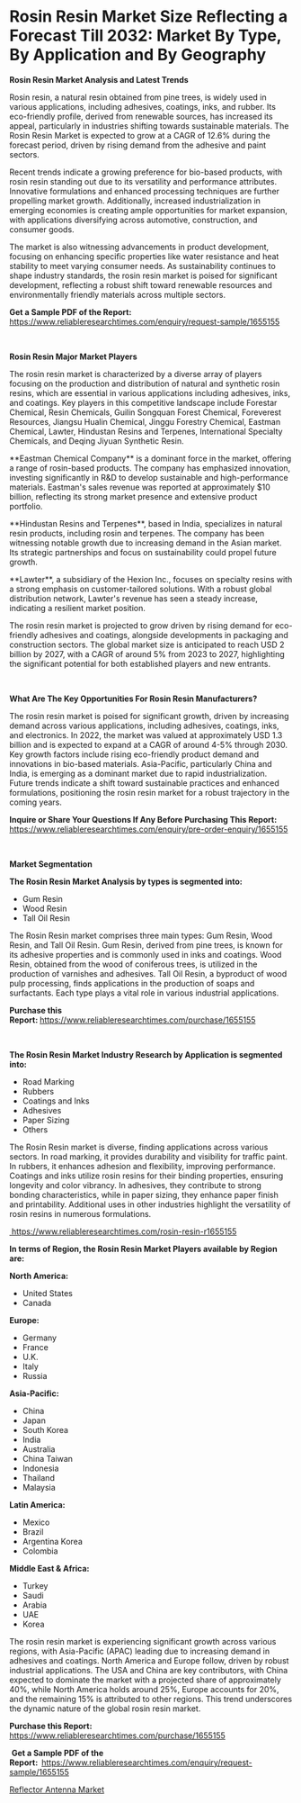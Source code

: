 <p><h1>Rosin Resin Market Size Reflecting a Forecast Till 2032: Market By Type, By Application and By Geography</h1></p><p><strong>Rosin Resin Market Analysis and Latest Trends</strong></p>
<p><p>Rosin resin, a natural resin obtained from pine trees, is widely used in various applications, including adhesives, coatings, inks, and rubber. Its eco-friendly profile, derived from renewable sources, has increased its appeal, particularly in industries shifting towards sustainable materials. The Rosin Resin Market is expected to grow at a CAGR of 12.6% during the forecast period, driven by rising demand from the adhesive and paint sectors.</p><p>Recent trends indicate a growing preference for bio-based products, with rosin resin standing out due to its versatility and performance attributes. Innovative formulations and enhanced processing techniques are further propelling market growth. Additionally, increased industrialization in emerging economies is creating ample opportunities for market expansion, with applications diversifying across automotive, construction, and consumer goods.</p><p>The market is also witnessing advancements in product development, focusing on enhancing specific properties like water resistance and heat stability to meet varying consumer needs. As sustainability continues to shape industry standards, the rosin resin market is poised for significant development, reflecting a robust shift toward renewable resources and environmentally friendly materials across multiple sectors.</p></p>
<p><strong>Get a Sample PDF of the Report:&nbsp;</strong> <a href="https://www.reliableresearchtimes.com/enquiry/request-sample/1655155?utm_campaign=2792&utm_medium=2&utm_source=Github&utm_content=ia&utm_term=07032025&utm_id=rosin-resin">https://www.reliableresearchtimes.com/enquiry/request-sample/1655155</a></p>
<p>&nbsp;</p>
<p><strong>Rosin Resin Major Market Players</strong></p>
<p><p>The rosin resin market is characterized by a diverse array of players focusing on the production and distribution of natural and synthetic rosin resins, which are essential in various applications including adhesives, inks, and coatings. Key players in this competitive landscape include Forestar Chemical, Resin Chemicals, Guilin Songquan Forest Chemical, Foreverest Resources, Jiangsu Hualin Chemical, Jinggu Forestry Chemical, Eastman Chemical, Lawter, Hindustan Resins and Terpenes, International Specialty Chemicals, and Deqing Jiyuan Synthetic Resin.</p><p>**Eastman Chemical Company** is a dominant force in the market, offering a range of rosin-based products. The company has emphasized innovation, investing significantly in R&D to develop sustainable and high-performance materials. Eastman's sales revenue was reported at approximately $10 billion, reflecting its strong market presence and extensive product portfolio.</p><p>**Hindustan Resins and Terpenes**, based in India, specializes in natural resin products, including rosin and terpenes. The company has been witnessing notable growth due to increasing demand in the Asian market. Its strategic partnerships and focus on sustainability could propel future growth.</p><p>**Lawter**, a subsidiary of the Hexion Inc., focuses on specialty resins with a strong emphasis on customer-tailored solutions. With a robust global distribution network, Lawter's revenue has seen a steady increase, indicating a resilient market position.</p><p>The rosin resin market is projected to grow driven by rising demand for eco-friendly adhesives and coatings, alongside developments in packaging and construction sectors. The global market size is anticipated to reach USD 2 billion by 2027, with a CAGR of around 5% from 2023 to 2027, highlighting the significant potential for both established players and new entrants.</p></p>
<p>&nbsp;</p>
<p><strong>What Are The Key Opportunities For Rosin Resin Manufacturers?</strong></p>
<p><p>The rosin resin market is poised for significant growth, driven by increasing demand across various applications, including adhesives, coatings, inks, and electronics. In 2022, the market was valued at approximately USD 1.3 billion and is expected to expand at a CAGR of around 4-5% through 2030. Key growth factors include rising eco-friendly product demand and innovations in bio-based materials. Asia-Pacific, particularly China and India, is emerging as a dominant market due to rapid industrialization. Future trends indicate a shift toward sustainable practices and enhanced formulations, positioning the rosin resin market for a robust trajectory in the coming years.</p></p>
<p><strong>Inquire or Share Your Questions If Any Before Purchasing This Report:</strong> <a href="https://www.reliableresearchtimes.com/enquiry/pre-order-enquiry/1655155?utm_campaign=2792&utm_medium=2&utm_source=Github&utm_content=ia&utm_term=07032025&utm_id=rosin-resin">https://www.reliableresearchtimes.com/enquiry/pre-order-enquiry/1655155</a></p>
<p>&nbsp;</p>
<p><strong>Market Segmentation</strong></p>
<p><strong>The Rosin Resin Market Analysis by types is segmented into:</strong></p>
<p><ul><li>Gum Resin</li><li>Wood Resin</li><li>Tall Oil Resin</li></ul></p>
<p><p>The Rosin Resin market comprises three main types: Gum Resin, Wood Resin, and Tall Oil Resin. Gum Resin, derived from pine trees, is known for its adhesive properties and is commonly used in inks and coatings. Wood Resin, obtained from the wood of coniferous trees, is utilized in the production of varnishes and adhesives. Tall Oil Resin, a byproduct of wood pulp processing, finds applications in the production of soaps and surfactants. Each type plays a vital role in various industrial applications.</p></p>
<p><strong>Purchase this Report:&nbsp;</strong><a href="https://www.reliableresearchtimes.com/purchase/1655155?utm_campaign=2792&utm_medium=2&utm_source=Github&utm_content=ia&utm_term=07032025&utm_id=rosin-resin">https://www.reliableresearchtimes.com/purchase/1655155</a></p>
<p>&nbsp;</p>
<p><strong>The Rosin Resin Market Industry Research by Application is segmented into:</strong></p>
<p><ul><li>Road Marking</li><li>Rubbers</li><li>Coatings and Inks</li><li>Adhesives</li><li>Paper Sizing</li><li>Others</li></ul></p>
<p><p>The Rosin Resin market is diverse, finding applications across various sectors. In road marking, it provides durability and visibility for traffic paint. In rubbers, it enhances adhesion and flexibility, improving performance. Coatings and inks utilize rosin resins for their binding properties, ensuring longevity and color vibrancy. In adhesives, they contribute to strong bonding characteristics, while in paper sizing, they enhance paper finish and printability. Additional uses in other industries highlight the versatility of rosin resins in numerous formulations.</p></p>
<p><a href="https://www.reliableresearchtimes.com/rosin-resin-r1655155?utm_campaign=2792&utm_medium=2&utm_source=Github&utm_content=ia&utm_term=07032025&utm_id=rosin-resin">&nbsp;https://www.reliableresearchtimes.com/rosin-resin-r1655155</a></p>
<p><strong>In terms of Region, the Rosin Resin Market Players available by Region are:</strong></p>
<p>
    <p> <strong> North America: </strong>
        <ul>
            <li>United States</li>
            <li>Canada</li>
        </ul>
        </p> 
    <p> <strong> Europe: </strong>
        <ul>
            <li>Germany</li>
            <li>France</li>
            <li>U.K.</li>
            <li>Italy</li>
            <li>Russia</li>
        </ul>
        </p> 
    <p> <strong> Asia-Pacific: </strong>
        <ul>
            <li>China</li>
            <li>Japan</li>
            <li>South Korea</li>
            <li>India</li>
            <li>Australia</li>
            <li>China Taiwan</li>
            <li>Indonesia</li>
            <li>Thailand</li>
            <li>Malaysia</li>
        </ul>
        </p> 
    <p> <strong> Latin America: </strong>
        <ul>
            <li>Mexico</li>
            <li>Brazil</li>
            <li>Argentina Korea</li>
            <li>Colombia</li>
        </ul>
        </p> 
    <p> <strong> Middle East & Africa: </strong>
        <ul>
            <li>Turkey</li>
            <li>Saudi</li>
            <li>Arabia</li>
            <li>UAE</li>
            <li>Korea</li>
        </ul>
    </p>
    </p>
<p><p>The rosin resin market is experiencing significant growth across various regions, with Asia-Pacific (APAC) leading due to increasing demand in adhesives and coatings. North America and Europe follow, driven by robust industrial applications. The USA and China are key contributors, with China expected to dominate the market with a projected share of approximately 40%, while North America holds around 25%, Europe accounts for 20%, and the remaining 15% is attributed to other regions. This trend underscores the dynamic nature of the global rosin resin market.</p></p>
<p><strong>Purchase this Report: </strong><a href="https://www.reliableresearchtimes.com/purchase/1655155?utm_campaign=2792&utm_medium=2&utm_source=Github&utm_content=ia&utm_term=07032025&utm_id=rosin-resin">https://www.reliableresearchtimes.com/purchase/1655155</a></p>
<p>&nbsp;<strong>Get a Sample PDF of the Report:&nbsp;&nbsp;</strong><a href="https://www.reliableresearchtimes.com/enquiry/request-sample/1655155?utm_campaign=2792&utm_medium=2&utm_source=Github&utm_content=ia&utm_term=07032025&utm_id=rosin-resin">https://www.reliableresearchtimes.com/enquiry/request-sample/1655155</a></p>
<p><strong></strong></p>
<p><p><a href="https://github.com/danikabiele541/Market-Research-Report-List-1/blob/main/reflector-antenna-market.md?utm_campaign=2792&utm_medium=2&utm_source=Github&utm_content=ia&utm_term=07032025&utm_id=rosin-resin">Reflector Antenna Market</a></p></p>